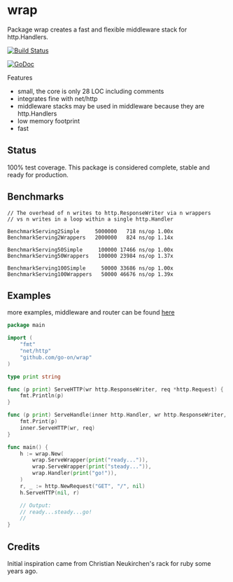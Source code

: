 wrap
====

Package wrap creates a fast and flexible middleware stack for http.Handlers.

[![Build Status](https://secure.travis-ci.org/go-on/wrap.png)](http://travis-ci.org/go-on/wrap)

[![GoDoc](https://godoc.org/github.com/go-on/wrap?status.png)](http://godoc.org/github.com/go-on/wrap)

Features

- small, the core is only 28 LOC including comments
- integrates fine with net/http
- middleware stacks may be used in middleware because they are http.Handlers
- low memory footprint
- fast

Status
------
100% test coverage.
This package is considered complete, stable and ready for production.

Benchmarks
----------

    // The overhead of n writes to http.ResponseWriter via n wrappers
    // vs n writes in a loop within a single http.Handler

    BenchmarkServing2Simple     5000000   718 ns/op 1.00x
    BenchmarkServing2Wrappers   2000000   824 ns/op 1.14x

    BenchmarkServing50Simple     100000 17466 ns/op 1.00x
    BenchmarkServing50Wrappers   100000 23984 ns/op 1.37x

    BenchmarkServing100Simple     50000 33686 ns/op 1.00x
    BenchmarkServing100Wrappers   50000 46676 ns/op 1.39x


Examples
--------

more examples, middleware and router can be found [here](https://github.com/go-on/wrap-contrib) 

```go
package main

import (
    "fmt"
    "net/http"
    "github.com/go-on/wrap"
)

type print string

func (p print) ServeHTTP(wr http.ResponseWriter, req *http.Request) {
    fmt.Println(p)
}

func (p print) ServeHandle(inner http.Handler, wr http.ResponseWriter, req *http.Request) {
    fmt.Print(p)
    inner.ServeHTTP(wr, req)
}

func main() {
    h := wrap.New(
        wrap.ServeWrapper(print("ready...")),
        wrap.ServeWrapper(print("steady...")),
        wrap.Handler(print("go!")),
    )
    r, _ := http.NewRequest("GET", "/", nil)
    h.ServeHTTP(nil, r)

    // Output:
    // ready...steady...go!
    //
}
```


Credits
-------

Initial inspiration came from Christian Neukirchen's rack for ruby some years ago.

